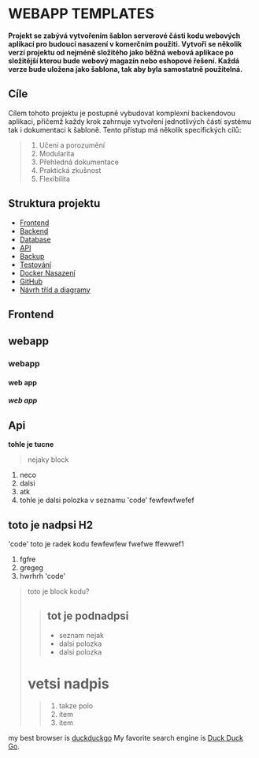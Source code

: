 # WEBAPP TEMPLATES

**Projekt se zabývá vytvořením šablon serverové části kodu webových aplikací pro budoucí nasazení v komerčním použíti. Vytvoří se několik verzí projektu od nejméně složitého jako běžná webová aplikace po složitější kterou bude webový magazín nebo eshopové řešení. Každá verze bude uložena jako šablona, tak aby byla samostatně použitelná.**

## Cíle

Cílem tohoto projektu je postupně vybudovat komplexní backendovou aplikaci, přičemž každy krok zahrnuje vytvoření jednotlivých částí systému tak i dokumentaci k šabloně. Tento přístup má několik specifických cílů:

> 1. Učení a porozumění
> 3. Modularita
> 4. Přehledná dokumentace
> 5. Praktická zkušnost
> 6. Flexibilita 

## Struktura projektu
- [Frontend](#frontend)
- [Backend](#backend)
- [Database](#database)
- [API](#api)
- [Backup](#backup)
- [Testování](#testovani)
- [Docker Nasazení](#docker-nasazeni)
- [GitHub](#github)
- [Návrh tříd a diagramy](#navrh-trid-a-diagramy)

## Frontend
## 
## webapp
### webapp
#### web app
##### web app
## Api
**tohle je tucne**

>nejaky block
>
1. neco
2. dalsi
3. atk
4. tohle je dalsi polozka v seznamu
'code'
fewfewfwefef


## toto je nadpsi H2

'code' toto je radek kodu
fewfewfew
fwefwe
ffewwef1
1. fgfre
2. gregeg
3. hwrhrh
'code' 

> toto je block kodu?
>
> > ## tot je podnadpsi
> > - seznam nejak
> > - dalsi polozka
> > - dalsi polozka   
>
> # vetsi nadpis
> > 1. takze polo
> > 2. item
> > 3. item

my best browser is [duckduckgo](htttps://duckduckgo.com)
My favorite search engine is [Duck Duck Go](https://duckduckgo.com "The best search engine for privacy").

